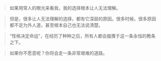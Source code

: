 >如果用常人的眼光来看我，我的选择根本让人无法理解。

>但是，很多让人无法理解的选择，都有它深层的原因。很多时候，很多原因都不足为外人道，甚至根本自己也无法说清楚。

>“性格决定命运”，在经历了种种之后，所有人都会服膺于这一条永恒的教条之下。

>如果你不愿意呢？你将会走一条非常艰难的道路。
